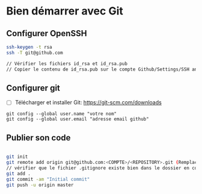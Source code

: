 # Bien démarrer avec Git

## Configurer OpenSSH

```bash
ssh-keygen -t rsa 
ssh -T git@github.com

// Vérifier les fichiers id_rsa et id_rsa.pub
// Copier le contenu de id_rsa.pub sur le compte Github/Settings/SSH and GPG
```

## Configurer git

- [ ] Télécharger et installer Git: https://git-scm.com/downloads

```
git config --global user.name "votre nom"
git config --global user.email "adresse email github"
```

## Publier son code

```bash

git init
git remote add origin git@github.com:<COMPTE>/<REPOSITORY>.git (Remplacer COMPTe et REPOSITORY)
// vérifier que le fichier .gitignore existe bien dans le dossier en cours
git add .
git commit -am "Initial commit"
git push -u origin master

```
